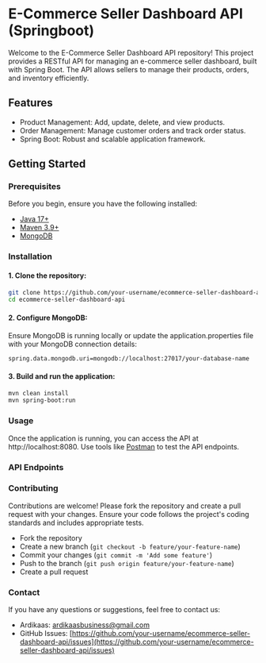 # E-Commerce Seller Dashboard API (Springboot)

Welcome to the E-Commerce Seller Dashboard API repository! This project provides a RESTful API for managing an e-commerce seller dashboard, built with Spring Boot. The API allows sellers to manage their products, orders, and inventory efficiently.

## Features

- Product Management: Add, update, delete, and view products.
- Order Management: Manage customer orders and track order status.
- Spring Boot: Robust and scalable application framework.

## Getting Started

### Prerequisites

Before you begin, ensure you have the following installed:

- [Java 17+](https://www.oracle.com/java/technologies/downloads/#java17)
- [Maven 3.9+](https://maven.apache.org/download.cgi)
- [MongoDB](https://www.mongodb.com/)

### Installation

#### 1. Clone the repository:

```bash
git clone https://github.com/your-username/ecommerce-seller-dashboard-api.git
cd ecommerce-seller-dashboard-api
```

#### 2. Configure MongoDB:

Ensure MongoDB is running locally or update the application.properties file with your MongoDB connection details:

```bash
spring.data.mongodb.uri=mongodb://localhost:27017/your-database-name
```

#### 3. Build and run the application:

```bash
mvn clean install
mvn spring-boot:run
```

### Usage

Once the application is running, you can access the API at http://localhost:8080. Use tools like [Postman](https://www.postman.com/) to test the API endpoints.

### API Endpoints

### Contributing

Contributions are welcome! Please fork the repository and create a pull request with your changes. Ensure your code follows the project's coding standards and includes appropriate tests.

- Fork the repository
- Create a new branch (`git checkout -b feature/your-feature-name`)
- Commit your changes (`git commit -m 'Add some feature'`)
- Push to the branch (`git push origin feature/your-feature-name`)
- Create a pull request

### Contact

If you have any questions or suggestions, feel free to contact us:

- Ardikaas: ardikaasbusiness@gmail.com
- GitHub Issues: [https://github.com/your-username/ecommerce-seller-dashboard-api/issues](https://github.com/your-username/ecommerce-seller-dashboard-api/issues)
